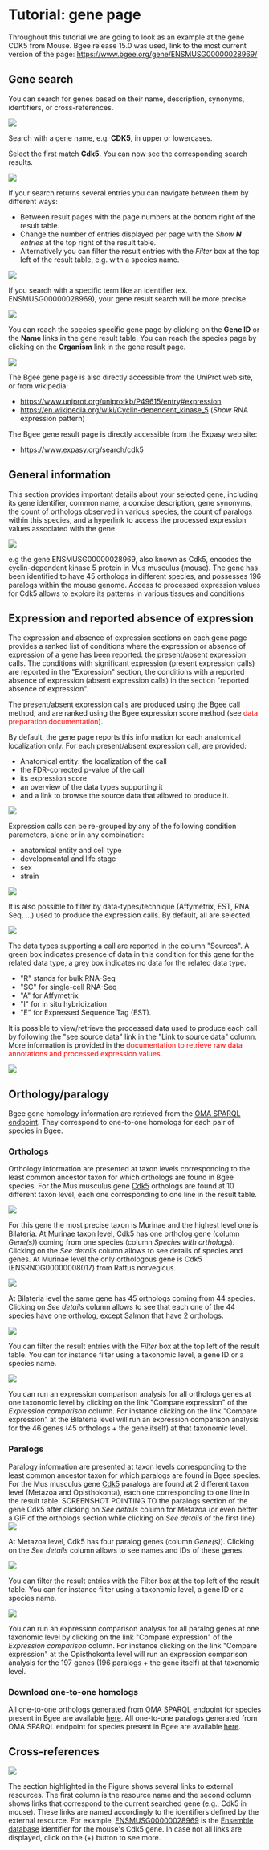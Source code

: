 # Tutorial: gene page
Throughout this tutorial we are going to look as an example at the gene CDK5 from Mouse. Bgee release 15.0 was used, link to the most current version of the page: https://www.bgee.org/gene/ENSMUSG00000028969/

## Gene search
You can search for genes based on their name, description, synonyms, identifiers, or cross-references.

![](../img/doc/gene-search/Fig01_Gene-search.gif)

Search with a gene name, e.g. **CDK5**, in upper or lowercases.

Select the first match **Cdk5**. You can now see the corresponding search results.

![](../img/doc/gene-search/Fig02_Gene-search-results.png)

If your search returns several entries you can navigate between them by different ways:
- Between result pages with the page numbers at the bottom right of the result table.
- Change the number of entries displayed per page with the _Show **N** entries_ at the top right of the result table.
- Alternatively you can filter the result entries with the _Filter_ box at the top left of the result table, e.g. with a species name.

![](../img/doc/gene-search/Fig03_Gene-search-headers.png)


If you search with a specific term like an identifier (ex. ENSMUSG00000028969), your gene result search will be more precise.

![](../img/doc/gene-search/Fig04_search-with-identifier.gif)


You can reach the species specific gene page by clicking on the **Gene ID** or the **Name** links in the gene result table.
You can reach the species page by clicking on the **Organism** link in the gene result page.

![](../img/doc/gene-search/Fig05_gene-page-linked-rows.png)


The Bgee gene page is also directly accessible from the UniProt web site, or from wikipedia:
- https://www.uniprot.org/uniprotkb/P49615/entry#expression
- https://en.wikipedia.org/wiki/Cyclin-dependent_kinase_5 (_Show_ RNA expression pattern)

The Bgee gene result page is directly accessible from the Expasy web site:
- https://www.expasy.org/search/cdk5

## General information
This section provides important details about your selected gene, including its gene identifier, common name, a concise description, gene synonyms, the count of orthologs observed in various species, the count of paralogs within this species, and a hyperlink to access the processed expression values associated with the gene.

![](../img/doc/gene-search/Fig06_species-gene-page.png)


e.g the gene ENSMUSG00000028969, also known as Cdk5, encodes the cyclin-dependent kinase 5 protein in Mus musculus (mouse). The gene has been identified to have 45 orthologs in different species, and possesses 196 paralogs within the mouse genome. Access to processed expression values for Cdk5 allows to explore its patterns in various tissues and conditions



## Expression and reported absence of expression
The expression and absence of expression sections on each gene page provides a ranked list of conditions where the expression or absence of expression of a gene has been reported: the present/absent expression calls. The conditions with significant expression (present expression calls) are reported in the "Expression" section, the conditions with a reported absence of expression (absent expression calls) in the section "reported absence of expression".

The present/absent expression calls are produced using the Bgee call method, and are ranked using the Bgee expression score method (see <span style='color:red'>data preparation documentation</span>).

By default, the gene page reports this information for each anatomical localization only. For each present/absent expression call, are provided:
* Anatomical entity: the localization of the call
* the FDR-corrected p-value of the call
* its expression score
* an overview of the data types supporting it
* and a link to browse the source data that allowed to produce it.

![](../img/doc/gene-search/Fig08_Expression-tab-gene-page.png)


Expression calls can be re-grouped by any of the following condition parameters, alone or in any combination:
* anatomical entity and cell type
* developmental and life stage
* sex
* strain

![](../img/doc/gene-search/Fig09_Expression-headers-gene-page.png)


It is also possible to filter by data-types/technique (Affymetrix, EST, RNA Seq, ...) used to produce the expression calls. By default, all are selected.

![](../img/doc/gene-search/Fig10_Expression-Data-types.png)


The data types supporting a call are reported in the column "Sources". A green box indicates presence of data in this condition for this gene for the related data type, a grey box indicates no data for the related data type.
* "R" stands for bulk RNA-Seq
* "SC" for single-cell RNA-Seq
* "A" for Affymetrix
* "I" for in situ hybridization
* "E" for Expressed Sequence Tag (EST).


It is possible to view/retrieve the processed data used to produce each call by following the "see source data" link in the "Link to source data" column. More information is provided in the <span style='color:red'>documentation to retrieve raw data annotations and processed expression values</span>.

![](../img/doc/gene-search/Fig11_retrieve-processed-data.png)


## Orthology/paralogy

Bgee gene homology information are retrieved from the [OMA SPARQL endpoint](https://sparql.omabrowser.org/lode/sparql).
They correspond to one-to-one homologs for each pair of species in Bgee.

### Orthologs

Orthology information are presented at taxon levels corresponding to the least common ancestor taxon for which orthologs are found in Bgee species.
For the Mus musculus gene [Cdk5](https://www.bgee.org/gene/ENSMUSG00000028969/#orthologs) orthologs are found at 10 different taxon level, each one corresponding to one line in the result table.

![](../img/doc/gene-search/Fig12_Orthologs.gif)


For this gene the most precise taxon is Murinae and the highest level one is Bilateria. At Murinae taxon level, Cdk5 has one ortholog gene (column *Gene(s)*) coming from one species (column *Species with orthologs*).
Clicking on the *See details* column allows to see details of species and genes. At Murinae level the only orthologous gene is Cdk5 (ENSRNOG00000008017) from Rattus norvegicus.

![](../img/doc/gene-search/Fig13_orthologs-tab-explanation.png)

At Bilateria level the same gene has 45 orthologs coming from 44 species. Clicking on *See details* column allows to see that each one of the 44 species have one ortholog, except Salmon that have 2 orthologs.

![](../img/doc/gene-search/Fig14_orthologs-filter.gif)

You can filter the result entries with the _Filter_ box at the top left of the result table. You can for instance filter using a taxonomic level, a gene ID or a species name.

![](../img/doc/gene-search/Fig15_Orthologs-expression-comparison.png)

You can run an expression comparison analysis for all orthologs genes at one taxonomic level by clicking on the link "Compare expression" of the *Expression comparison* column. For instance clicking on the link "Compare expression" at the Bilateria level will run an expression comparison analysis for the 46 genes (45 orthologs + the gene itself) at that taxonomic level.


### Paralogs

Paralogy information are presented at taxon levels corresponding to the least common ancestor taxon for which paralogs are found in Bgee species.
For the Mus musculus gene [Cdk5](https://www.bgee.org/gene/ENSMUSG00000028969/#orthologs) paralogs are found at 2 different taxon level (Metazoa and Opisthokonta), each one corresponding to one line in the result table.
SCREENSHOT POINTING TO the paralogs section of the gene Cdk5 after clicking on *See details* column for Metazoa (or even better a GIF of the orthologs section while clicking on *See details* of the first line)
![](../img/doc/gene-search/Fig16_Paralogs-see-details.gif)


At Metazoa level, Cdk5 has four paralog genes (column *Gene(s)*).
Clicking on the *See details* column allows to see names and IDs of these genes.

![](../img/doc/gene-search/Fig17_paralogs-filter.gif)

You can filter the result entries with the Filter box at the top left of the result table. You can for instance filter using a taxonomic level, a gene ID or a species name.

![](../img/doc/gene-search/Fig18_Paralogs-expression-comparison-analysis.png)

You can run an expression comparison analysis for all paralog genes at one taxonomic level by clicking on the link "Compare expression" of the *Expression comparison* column. For instance clicking on the link "Compare expression" at the Opisthokonta level will run an expression comparison analysis for the 197 genes (196 paralogs + the gene itself) at that taxonomic level.

### Download one-to-one homologs

All one-to-one orthologs generated from OMA SPARQL endpoint for species present in Bgee are available [here](https://www.bgee.org/ftp/current/homologous_genes/OMA_orthologs.zip).
All one-to-one paralogs generated from OMA SPARQL endpoint for species present in Bgee are available [here](https://www.bgee.org/ftp/current/homologous_genes/OMA_paralogs.zip).

## Cross-references

![](../img/doc/gene-search/Fig19_Cross-ref.png)

The section highlighted in the Figure shows several links to external resources. The first column is the resource name and the second column shows links that correspond to the current searched gene (e.g., Cdk5 in mouse). These links are named accordingly to the identifiers defined by the external resource. For example, [ENSMUSG00000028969](https://nov2020.archive.ensembl.org/Mus_musculus/Gene/Summary?g=ENSMUSG00000028969) is the [Ensemble database](https://www.ensembl.org) identifier for the mouse's Cdk5 gene. In case not all links are displayed, click on the (+) button to see more.

